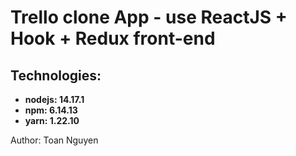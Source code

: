 # Trello clone App - use ReactJS + Hook + Redux front-end

## Technologies:
* **nodejs: 14.17.1**
* **npm: 6.14.13**
* **yarn: 1.22.10**

Author: Toan Nguyen 
